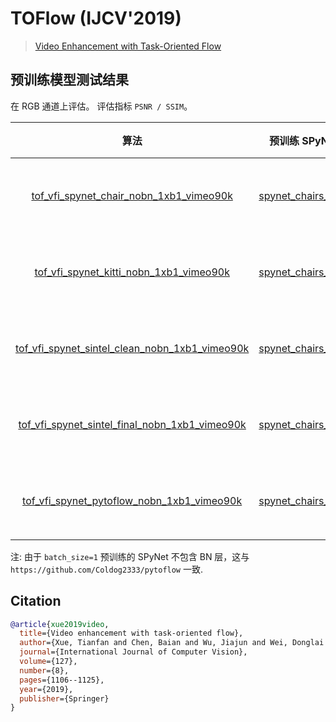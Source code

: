 # TOFlow (IJCV'2019)

> [Video Enhancement with Task-Oriented Flow](https://arxiv.org/abs/1711.09078)

<!-- [ALGORITHM] -->

## 预训练模型测试结果

在 RGB 通道上评估。
评估指标 `PSNR / SSIM`。

|                                                       算法                                                       |                                                                  预训练 SPyNet                                                                  | Vimeo90k-triplet |      GPU 信息       |                                                                                                                                                   下载                                                                                                                                                    |
| :--------------------------------------------------------------------------------------------------------------: | :---------------------------------------------------------------------------------------------------------------------------------------------: | :--------------: | :-----------------: | :-------------------------------------------------------------------------------------------------------------------------------------------------------------------------------------------------------------------------------------------------------------------------------------------------------: |
|        [tof_vfi_spynet_chair_nobn_1xb1_vimeo90k](/configs/tof/tof_vfi_spynet_chair_nobn_1xb1_vimeo90k.py)        |    [spynet_chairs_final](https://download.openmmlab.com/mmediting/video_interpolators/toflow/pretrained_spynet_chair_20220321-4d82e91b.pth)     | 33.3294 / 0.9465 | 1 (Tesla PG503-216) |        [模型](https://download.openmmlab.com/mmediting/video_interpolators/toflow/tof_vfi_spynet_chair_nobn_1xb1_vimeo90k_20220321-2fc9e258.pth) \| [日志](https://download.openmmlab.com/mmediting/video_interpolators/toflow/tof_vfi_spynet_chair_nobn_1xb1_vimeo90k_20220321-2fc9e258.log.json)        |
|        [tof_vfi_spynet_kitti_nobn_1xb1_vimeo90k](/configs/tof/tof_vfi_spynet_kitti_nobn_1xb1_vimeo90k.py)        |    [spynet_chairs_final](https://download.openmmlab.com/mmediting/video_interpolators/toflow/pretrained_spynet_kitti_20220321-dbcc1cc1.pth)     | 33.3339 / 0.9466 | 1 (Tesla PG503-216) |        [模型](https://download.openmmlab.com/mmediting/video_interpolators/toflow/tof_vfi_spynet_kitti_nobn_1xb1_vimeo90k_20220321-3f7ca4cd.pth) \| [日志](https://download.openmmlab.com/mmediting/video_interpolators/toflow/tof_vfi_spynet_kitti_nobn_1xb1_vimeo90k_20220321-3f7ca4cd.log.json)        |
| [tof_vfi_spynet_sintel_clean_nobn_1xb1_vimeo90k](/configs/tof/tof_vfi_spynet_sintel_clean_nobn_1xb1_vimeo90k.py) | [spynet_chairs_final](https://download.openmmlab.com/mmediting/video_interpolators/toflow/pretrained_spynet_sintel_clean_20220321-0756630b.pth) | 33.3170 / 0.9464 | 1 (Tesla PG503-216) | [模型](https://download.openmmlab.com/mmediting/video_interpolators/toflow/tof_vfi_spynet_sintel_clean_nobn_1xb1_vimeo90k_20220321-6e52a6fd.pth) \| [日志](https://download.openmmlab.com/mmediting/video_interpolators/toflow/tof_vfi_spynet_sintel_clean_nobn_1xb1_vimeo90k_20220321-6e52a6fd.log.json) |
| [tof_vfi_spynet_sintel_final_nobn_1xb1_vimeo90k](/configs/tof/tof_vfi_spynet_sintel_final_nobn_1xb1_vimeo90k.py) | [spynet_chairs_final](https://download.openmmlab.com/mmediting/video_interpolators/toflow/pretrained_spynet_sintel_final_20220321-5e89dcec.pth) | 33.3237 / 0.9465 | 1 (Tesla PG503-216) | [模型](https://download.openmmlab.com/mmediting/video_interpolators/toflow/tof_vfi_spynet_sintel_final_nobn_1xb1_vimeo90k_20220321-8ab70dbb.pth) \| [日志](https://download.openmmlab.com/mmediting/video_interpolators/toflow/tof_vfi_spynet_sintel_final_nobn_1xb1_vimeo90k_20220321-8ab70dbb.log.json) |
|     [tof_vfi_spynet_pytoflow_nobn_1xb1_vimeo90k](/configs/tof/tof_vfi_spynet_pytoflow_nobn_1xb1_vimeo90k.py)     |   [spynet_chairs_final](https://download.openmmlab.com/mmediting/video_interpolators/toflow/pretrained_spynet_pytoflow_20220321-5bab842d.pth)   | 33.3426 / 0.9467 | 1 (Tesla PG503-216) |     [模型](https://download.openmmlab.com/mmediting/video_interpolators/toflow/tof_vfi_spynet_pytoflow_nobn_1xb1_vimeo90k_20220321-5f4b243e.pth) \| [日志](https://download.openmmlab.com/mmediting/video_interpolators/toflow/tof_vfi_spynet_pytoflow_nobn_1xb1_vimeo90k_20220321-5f4b243e.log.json)     |

注: 由于 `batch_size=1` 预训练的 SPyNet 不包含 BN 层，这与 `https://github.com/Coldog2333/pytoflow` 一致.

## Citation

```bibtex
@article{xue2019video,
  title={Video enhancement with task-oriented flow},
  author={Xue, Tianfan and Chen, Baian and Wu, Jiajun and Wei, Donglai and Freeman, William T},
  journal={International Journal of Computer Vision},
  volume={127},
  number={8},
  pages={1106--1125},
  year={2019},
  publisher={Springer}
}
```
